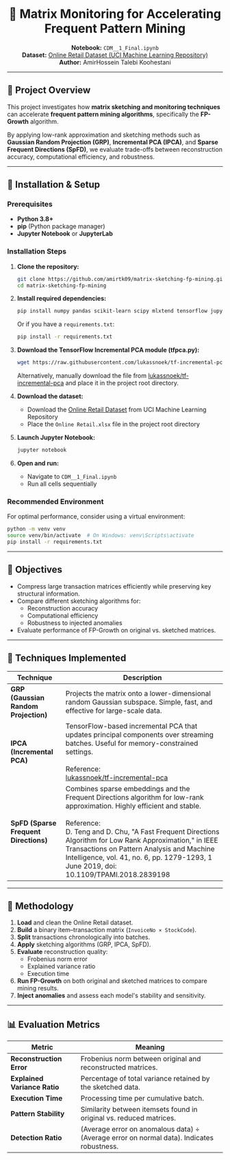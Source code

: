 <div align="center">

# 🧩 Matrix Monitoring for Accelerating Frequent Pattern Mining

**Notebook:** `CDM__1_Final.ipynb`  
**Dataset:** [Online Retail Dataset (UCI Machine Learning Repository)](https://archive.ics.uci.edu/dataset/352/online+retail)  
**Author:** AmirHossein Talebi Koohestani  

</div>

---

## 📖 Project Overview

This project investigates how **matrix sketching and monitoring techniques** can accelerate **frequent pattern mining algorithms**, specifically the **FP-Growth** algorithm.  

By applying low-rank approximation and sketching methods such as **Gaussian Random Projection (GRP)**, **Incremental PCA (IPCA)**, and **Sparse Frequent Directions (SpFD)**, we evaluate trade-offs between reconstruction accuracy, computational efficiency, and robustness.

---

## 🚀 Installation & Setup

### Prerequisites

- **Python 3.8+**
- **pip** (Python package manager)
- **Jupyter Notebook** or **JupyterLab**

### Installation Steps

1. **Clone the repository:**
   ```bash
   git clone https://github.com/amirtk09/matrix-sketching-fp-mining.git
   cd matrix-sketching-fp-mining
   ```

2. **Install required dependencies:**
   ```bash
   pip install numpy pandas scikit-learn scipy mlxtend tensorflow jupyter
   ```

   Or if you have a `requirements.txt`:
   ```bash
   pip install -r requirements.txt
   ```
3. **Download the TensorFlow Incremental PCA module (tfpca.py):**

   ```bash
   wget https://raw.githubusercontent.com/lukassnoek/tf-incremental-pca/master/tfpca.py
   ```

   Alternatively, manually download the file from <a href="https://github.com/lukassnoek/tf-incremental-pca">lukassnoek/tf-incremental-pca</a> and place it in the project root directory.

4. **Download the dataset:**
   - Download the [Online Retail Dataset](https://archive.ics.uci.edu/dataset/352/online+retail) from UCI Machine Learning Repository
   - Place the `Online Retail.xlsx` file in the project root directory

4. **Launch Jupyter Notebook:**
   ```bash
   jupyter notebook
   ```

5. **Open and run:**
   - Navigate to `CDM__1_Final.ipynb`
   - Run all cells sequentially

### Recommended Environment

For optimal performance, consider using a virtual environment:

```bash
python -m venv venv
source venv/bin/activate  # On Windows: venv\Scripts\activate
pip install -r requirements.txt
```

---

## 🎯 Objectives

- Compress large transaction matrices efficiently while preserving key structural information.  
- Compare different sketching algorithms for:
  - Reconstruction accuracy  
  - Computational efficiency  
  - Robustness to injected anomalies  
- Evaluate performance of FP-Growth on original vs. sketched matrices.

---

## 🧠 Techniques Implemented

| Technique | Description |
|------------|-------------|
| **GRP (Gaussian Random Projection)** | Projects the matrix onto a lower-dimensional random Gaussian subspace. Simple, fast, and effective for large-scale data. |
| **IPCA (Incremental PCA)** | TensorFlow-based incremental PCA that updates principal components over streaming batches. Useful for memory-constrained settings.<br><br>Reference: <br> [lukassnoek/tf-incremental-pca](https://github.com/lukassnoek/tf-incremental-pca) |
| **SpFD (Sparse Frequent Directions)** | Combines sparse embeddings and the Frequent Directions algorithm for low-rank approximation. Highly efficient and stable. <br><br>Reference: <br> D. Teng and D. Chu, "A Fast Frequent Directions Algorithm for Low Rank Approximation," in IEEE Transactions on Pattern Analysis and Machine Intelligence, vol. 41, no. 6, pp. 1279-1293, 1 June 2019, doi: 10.1109/TPAMI.2018.2839198|

---

## 🧩 Methodology

1. **Load** and clean the Online Retail dataset.  
2. **Build** a binary item–transaction matrix (`InvoiceNo × StockCode`).  
3. **Split** transactions chronologically into batches.  
4. **Apply** sketching algorithms (GRP, IPCA, SpFD).  
5. **Evaluate** reconstruction quality:
   - Frobenius norm error
   - Explained variance ratio
   - Execution time  
6. **Run FP-Growth** on both original and sketched matrices to compare mining results.  
7. **Inject anomalies** and assess each model's stability and sensitivity.

---

## 📊 Evaluation Metrics

| Metric | Meaning |
|---------|----------|
| **Reconstruction Error** | Frobenius norm between original and reconstructed matrices. |
| **Explained Variance Ratio** | Percentage of total variance retained by the sketched data. |
| **Execution Time** | Processing time per cumulative batch. |
| **Pattern Stability** | Similarity between itemsets found in original vs. reduced matrices. |
| **Detection Ratio** | (Average error on anomalous data) ÷ (Average error on normal data). Indicates robustness. |
